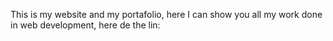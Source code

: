 This is my website and my portafolio, here I can show you all my work done in web development, here de the lin: